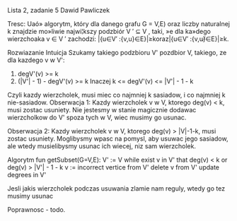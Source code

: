 Lista 2, zadanie 5
Dawid Pawliczek

Tresc: Uaó» algorytm, który dla danego grafu G = V,E) oraz liczby naturalnej k znajdzie mo»liwie najwi¦kszy podzbiór V ′ ⊆ V , taki, »e dla ka»dego wierzchoaka v ∈ V ′ zachodzi:
|{u∈V′ :{v,u}∈E}|≥koraz|{u∈V′ :{v,u}̸∈E}|≥k.

Rozwiazanie
Intuicja
Szukamy takiego podzbioru V' pozdbior V, takiego, ze dla kazdego v w V':
1. degV'(v) >= k 
2. (|V'| - 1) - degV'(v) >= k
Inaczej
k <= degV'(v) <= |V'| - 1 - k

Czyli kazdy wierzcholek, musi miec co najmniej k sasiadow, i co najmniej k nie-sasiadow.
Obserwacja 1:
Kazdy wierzcholek v w V, ktorego deg(v) < k, musi zostac usuniety.
Nie jestesmy w stanie magicznie dodawac wierzcholkow do V' spoza tych w V, wiec musimy go usunac.

Obserwacja 2:
Kazdy wierzcholek v w V, ktorego deg(v) > |V|-1-k, musi zostac usuniety.
Moglibysmy wpasc na pomysl, aby usuwac jego sasiadow, ale wtedy musielibysmy usunac ich wiecej, niz sam wierzcholek.

Algorytm
fun getSubset(G=V,E):
    V' := V
    while exist v in V' that deg(v) < k or deg(v) > |V'| - 1 - k
        v := incorrect vertice from V'
        delete v from V'
        update degrees in V'

Jesli jakis wierzcholek podczas usuwania zlamie nam reguly, wtedy go tez musimy usunac

Poprawnosc - todo.